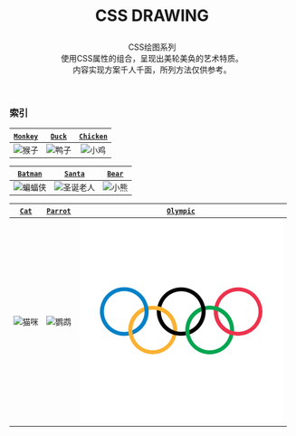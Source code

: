 # <p align=center>CSS DRAWING</p>

<p align=center>
CSS绘图系列
<br>使用CSS属性的组合，呈现出美轮美奂的艺术特质。
<br>内容实现方案千人千面，所列方法仅供参考。</p>
<br>

### 索引
<!-- 1 -->

| [`Monkey`](/src/DRAWING/CSSDrawing/Monkey/index.html) | [`Duck`](/src/DRAWING/CSSDrawing/CuteDuck/index.html) | [`Chicken`](/src/DRAWING/CSSDrawing/WalkingChick/index.html) |
| :-------------------------------------------: | :-------------------------------------------: | :--------------------------------------------------: |
| ![猴子](/public/thumb/cssdrawing/monkey.png)  |  ![鸭子](/public/thumb/cssdrawing/duck.png)   |     ![小鸡](/public/thumb/cssdrawing/chick.png)      |

<!-- 2 -->

| [`Batman`](/src/DRAWING/CSSDrawing/Batman/index.html)  |    [`Santa`](/src/DRAWING/CSSDrawing/SantaClaus/index.html)    |    [`Bear`](/src/DRAWING/CSSDrawing/Bear/index.html)    |
| :--------------------------------------------: | :-------------------------------------------: | :-------------------------------------------: |
| ![蝙蝠侠](/public/thumb/cssdrawing/batman.png) | ![圣诞老人](/public/thumb/cssdrawing/santa.png) | ![小熊](/public/thumb/cssdrawing/bear.png) |

<!-- 3 -->
| [`Cat`](/src/DRAWING/CSSDrawing/Cat/index.html)  |    [`Parrot`](/src/DRAWING/CSSDrawing/Parrot/index.html)   |    [`Olympic`](/src/DRAWING/CSSDrawing/OlympicSymbol/index.html)   |
| :--------------------------------------------: | :-------------------------------------------: | :-------------------------------------------: |
| ![猫咪](/public/thumb/cssdrawing/cat.png) | ![鹦鹉](/public/thumb/cssdrawing/parrot.png) | ![奥运五环](/public/thumb/cssdrawing/olympic.png) |

<!-- [`Continue`](/src/DRAWING/CSSDrawing/README.md)
![待续](/public/thumb/singlediv/continue.png) -->
